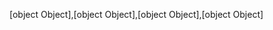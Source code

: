 <!-- docgen-tsdoc-replacer:start -->
[object Object],[object Object],[object Object],[object Object]
<!-- docgen-tsdoc-replacer:end -->